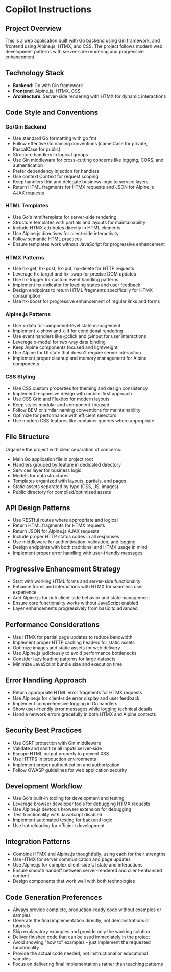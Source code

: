 # Copilot Instructions

## Project Overview

This is a web application built with Go backend using Gin framework, and frontend using Alpine.js, HTMX, and CSS. The project follows modern web development patterns with server-side rendering and progressive enhancement.

## Technology Stack

- **Backend**: Go with Gin framework
- **Frontend**: Alpine.js, HTMX, CSS
- **Architecture**: Server-side rendering with HTMX for dynamic interactions

## Code Style and Conventions

### Go/Gin Backend

- Use standard Go formatting with go fmt
- Follow effective Go naming conventions (camelCase for private, PascalCase for public)
- Structure handlers in logical groups
- Use Gin middleware for cross-cutting concerns like logging, CORS, and authentication
- Prefer dependency injection for handlers
- Use context.Context for request scoping
- Keep handlers thin and delegate business logic to service layers
- Return HTML fragments for HTMX requests and JSON for Alpine.js AJAX requests

### HTML Templates

- Use Go's html/template for server-side rendering
- Structure templates with partials and layouts for maintainability
- Include HTMX attributes directly in HTML elements
- Use Alpine.js directives for client-side interactivity
- Follow semantic HTML practices
- Ensure templates work without JavaScript for progressive enhancement

### HTMX Patterns

- Use hx-get, hx-post, hx-put, hx-delete for HTTP requests
- Leverage hx-target and hx-swap for precise DOM updates
- Use hx-trigger for custom event handling patterns
- Implement hx-indicator for loading states and user feedback
- Design endpoints to return HTML fragments specifically for HTMX consumption
- Use hx-boost for progressive enhancement of regular links and forms

### Alpine.js Patterns

- Use x-data for component-level state management
- Implement x-show and x-if for conditional rendering
- Use event handlers like @click and @input for user interactions
- Leverage x-model for two-way data binding
- Keep Alpine components focused and lightweight
- Use Alpine for UI state that doesn't require server interaction
- Implement proper cleanup and memory management for Alpine components

### CSS Styling

- Use CSS custom properties for theming and design consistency
- Implement responsive design with mobile-first approach
- Use CSS Grid and Flexbox for modern layouts
- Keep styles modular and component-focused
- Follow BEM or similar naming conventions for maintainability
- Optimize for performance with efficient selectors
- Use modern CSS features like container queries where appropriate

## File Structure

Organize the project with clear separation of concerns:
- Main Go application file in project root
- Handlers grouped by feature in dedicated directory
- Services layer for business logic
- Models for data structures
- Templates organized with layouts, partials, and pages
- Static assets separated by type (CSS, JS, images)
- Public directory for compiled/optimized assets

## API Design Patterns

- Use RESTful routes where appropriate and logical
- Return HTML fragments for HTMX requests
- Return JSON for Alpine.js AJAX requests
- Include proper HTTP status codes in all responses
- Use middleware for authentication, validation, and logging
- Design endpoints with both traditional and HTMX usage in mind
- Implement proper error handling with user-friendly messages

## Progressive Enhancement Strategy

- Start with working HTML forms and server-side functionality
- Enhance forms and interactions with HTMX for seamless user experience
- Add Alpine.js for rich client-side behavior and state management
- Ensure core functionality works without JavaScript enabled
- Layer enhancements progressively from basic to advanced

## Performance Considerations

- Use HTMX for partial page updates to reduce bandwidth
- Implement proper HTTP caching headers for static assets
- Optimize images and static assets for web delivery
- Use Alpine.js judiciously to avoid performance bottlenecks
- Consider lazy loading patterns for large datasets
- Minimize JavaScript bundle size and execution time

## Error Handling Approach

- Return appropriate HTML error fragments for HTMX requests
- Use Alpine.js for client-side error display and user feedback
- Implement comprehensive logging in Go handlers
- Show user-friendly error messages while logging technical details
- Handle network errors gracefully in both HTMX and Alpine contexts

## Security Best Practices

- Use CSRF protection with Gin middleware
- Validate and sanitize all inputs server-side
- Escape HTML output properly to prevent XSS
- Use HTTPS in production environments
- Implement proper authentication and authorization
- Follow OWASP guidelines for web application security

## Development Workflow

- Use Go's built-in tooling for development and testing
- Leverage browser developer tools for debugging HTMX requests
- Use Alpine.js devtools browser extension for debugging
- Test functionality with JavaScript disabled
- Implement automated testing for backend logic
- Use hot reloading for efficient development

## Integration Patterns

- Combine HTMX and Alpine.js thoughtfully, using each for their strengths
- Use HTMX for server communication and page updates
- Use Alpine.js for complex client-side UI state and interactions
- Ensure smooth handoff between server-rendered and client-enhanced content
- Design components that work well with both technologies

## Code Generation Preferences

- Always provide complete, production-ready code without examples or samples
- Generate the final implementation directly, not demonstrations or tutorials
- Skip explanatory examples and provide only the working solution
- Deliver finished code that can be used immediately in the project
- Avoid showing "how to" examples - just implement the requested functionality
- Provide the actual code needed, not instructional or educational samples
- Focus on delivering final implementations rather than teaching patterns